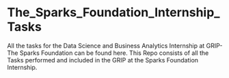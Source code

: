# The_Sparks_Foundation_Internship_Tasks
All the tasks for the Data Science and Business Analytics Internship at GRIP-The Sparks Foundation can be found here.
This Repo consists of all the Tasks performed and included in the GRIP at the Sparks Foundation Internship.
